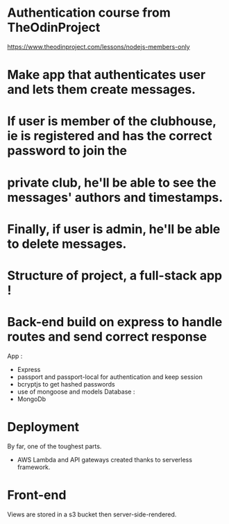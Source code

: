 # Authentication course from TheOdinProject
https://www.theodinproject.com/lessons/nodejs-members-only

# Make app that authenticates user and lets them create messages.

# If user is member of the clubhouse, ie is registered and has the correct password to join the 
# private club, he'll be able to see the messages' authors and timestamps.

# Finally, if user is admin, he'll be able to delete messages.

# Structure of project, a full-stack app !

# Back-end build on express to handle routes and send correct response

App :
- Express
- passport and passport-local for authentication and keep session
- bcryptjs to get hashed passwords
- use of mongoose and models
Database : 
- MongoDb

# Deployment

By far, one of the toughest parts. 
- AWS Lambda and API gateways created thanks to serverless framework.

# Front-end

Views are stored in a s3 bucket then server-side-rendered.